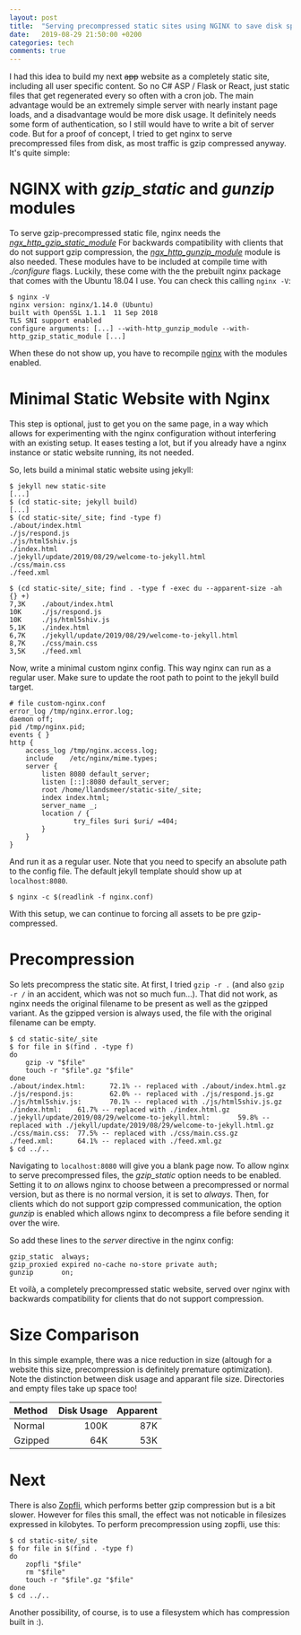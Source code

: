 ```yaml
---
layout: post
title:  "Serving precompressed static sites using NGINX to save disk space"
date:   2019-08-29 21:50:00 +0200
categories: tech
comments: true
---
```


I had this idea to build my next ~~app~~ website as a completely static site,
including all user specific content. So no C# ASP / Flask or React, just static files
that get regenerated every so often with a cron job.
The main advantage would be an extremely simple server with nearly instant page loads, and a disadvantage would be more disk usage.
It definitely needs some form of authentication, so I still would have to write
a bit of server code.
But for a proof of concept,
I tried to get nginx to serve precompressed files from disk, as most traffic
is gzip compressed anyway. It's quite simple:

# NGINX with *gzip_static* and *gunzip* modules

To serve gzip-precompressed static file,
nginx needs the [*ngx_http_gzip_static_module*](http://nginx.org/en/docs/http/ngx_http_gzip_static_module.html)
For backwards compatibility with clients that
do not support gzip compression, the
[*ngx_http_gunzip_module*](http://nginx.org/en/docs/http/ngx_http_gunzip_module.html) module is also needed.
These modules have to be included at compile time
with *./configure* flags.
Luckily, these come with the
the prebuilt nginx package that comes with
the Ubuntu 18.04 I use. You can check this calling
`nginx -V`:

```
$ nginx -V
nginx version: nginx/1.14.0 (Ubuntu)
built with OpenSSL 1.1.1  11 Sep 2018
TLS SNI support enabled
configure arguments: [...] --with-http_gunzip_module --with-http_gzip_static_module [...]
```

When these do not show up, you have to recompile [nginx](http://nginx.org/en/download.html)
with the modules enabled.


# Minimal Static Website with Nginx

This step is optional, just to get
you on the same page, in a way which allows
for experimenting with the nginx configuration without
interfering with an existing setup.
It eases testing a lot, but if you already have a
nginx instance or static website running, its not needed.

So, lets build a minimal static website using jekyll:

```console
$ jekyll new static-site
[...]
$ (cd static-site; jekyll build)
[...]
$ (cd static-site/_site; find -type f)
./about/index.html
./js/respond.js
./js/html5shiv.js
./index.html
./jekyll/update/2019/08/29/welcome-to-jekyll.html
./css/main.css
./feed.xml

$ (cd static-site/_site; find . -type f -exec du --apparent-size -ah {} +)
7,3K    ./about/index.html
10K     ./js/respond.js
10K     ./js/html5shiv.js
5,1K    ./index.html
6,7K    ./jekyll/update/2019/08/29/welcome-to-jekyll.html
8,7K    ./css/main.css
3,5K    ./feed.xml
```

Now, write a minimal custom nginx config.
This way nginx can run as a regular user.
Make sure to update the root path to point to
the jekyll build target.

```nginx
# file custom-nginx.conf
error_log /tmp/nginx.error.log;
daemon off;
pid /tmp/nginx.pid;
events { }
http {
    access_log /tmp/nginx.access.log;
    include    /etc/nginx/mime.types;
    server {
        listen 8080 default_server;
        listen [::]:8080 default_server;
        root /home/llandsmeer/static-site/_site;
        index index.html;
        server_name _;
        location / {
                try_files $uri $uri/ =404;
        }
    }
}
```

And run it as a regular user. Note that
you need to specify an absolute path to
the config file.
The default jekyll template should show up at
`localhost:8080`.

```console
$ nginx -c $(readlink -f nginx.conf)
```

With this setup, we can continue to
forcing all assets to be pre gzip-compressed.

# Precompression

So lets precompress the static site. At first, I tried
`gzip -r .` (and also `gzip -r /` in an accident, which was not so much fun...).
That did not work, as nginx needs the original filename to be present
as well as the gzipped variant. As the gzipped version is
always used, the file with the original filename
can be empty.

```console
$ cd static-site/_site
$ for file in $(find . -type f)
do
    gzip -v "$file"
    touch -r "$file".gz "$file"
done
./about/index.html:      72.1% -- replaced with ./about/index.html.gz
./js/respond.js:         62.0% -- replaced with ./js/respond.js.gz
./js/html5shiv.js:       70.1% -- replaced with ./js/html5shiv.js.gz
./index.html:    61.7% -- replaced with ./index.html.gz
./jekyll/update/2019/08/29/welcome-to-jekyll.html:       59.8% -- replaced with ./jekyll/update/2019/08/29/welcome-to-jekyll.html.gz
./css/main.css:  77.5% -- replaced with ./css/main.css.gz
./feed.xml:      64.1% -- replaced with ./feed.xml.gz
$ cd ../..
```

Navigating to `localhost:8080` will give you a blank page now.
To allow nginx to serve precompressed files, the *gzip_static* option needs
to be enabled. Setting it to *on* allows nginx to choose between
a precompressed or normal version, but as there is no normal version,
it is set to *always*. Then, for clients which do not support
gzip compressed communication, the option *gunzip* is enabled
which allows nginx to decompress a file before sending it over the wire.

So add these lines to the *server* directive in the nginx config:

```nginx
gzip_static  always;
gzip_proxied expired no-cache no-store private auth;
gunzip       on;
```

Et voil&agrave;, a completely precompressed static website, served
over nginx with backwards compatibility for clients that do not
support compression.

# Size Comparison

In this simple example, there was a nice reduction in size
(altough for a website this size, precompression
is definitely premature optimization).
Note the distinction between disk usage and apparant file
size. Directories and empty files take up space too!

| Method    | Disk Usage | Apparent |
|:--------- | ----------:| --------:|
| Normal    |       100K |      87K |
| Gzipped   |        64K |      53K |

# Next

There is also [Zopfli](https://github.com/google/zopfli),
which performs better gzip compression but is a bit slower.
However for files this small, the effect was not noticable
in filesizes expressed in kilobytes.
To perform precompression using zopfli, use this:

```console
$ cd static-site/_site
$ for file in $(find . -type f)
do
    zopfli "$file"
    rm "$file"
    touch -r "$file".gz "$file"
done
$ cd ../..
```

Another possibility, of course, is to use a filesystem which has compression built in :).

